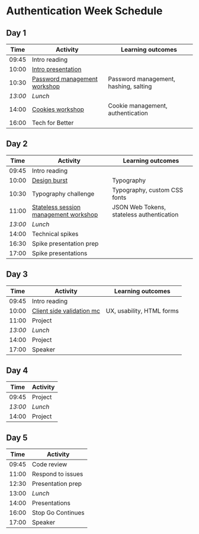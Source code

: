 # Authentication Week Schedule

## Day 1

| Time    | Activity                                    | Learning outcomes                     |
| ------- | ------------------------------------------- | ------------------------------------- |
| 09:45   | Intro reading                               |                                       |
| 10:00   | [Intro presentation][intro-slides]          |                                       |
| 10:30   | [Password management workshop][password-ws] | Password management, hashing, salting |
| _13:00_ | _Lunch_                                     |                                       |
| 14:00   | [Cookies workshop][cookies-ws]              | Cookie management, authentication     |
| 16:00   | Tech for Better                             |                                       |

[intro-slides]: https://drive.google.com/file/d/0BxXF_LZcFnS5ODM0dElWYmtmMWc/view
[password-ws]: https://github.com/foundersandcoders/ws-password-management
[cookies-ws]: https://github.com/foundersandcoders/ws-cookies

## Day 2

| Time    | Activity                                            | Learning outcomes                         |
| ------- | --------------------------------------------------- | ----------------------------------------- |
| 09:45   | Intro reading                                       |                                           |
| 10:00   | [Design burst][db-typography]                       | Typography                                |
| 10:30   | Typography challenge                                | Typography, custom CSS fonts              |
| 11:00   | [Stateless session management workshop][session-ws] | JSON Web Tokens, stateless authentication |
| _13:00_ | _Lunch_                                             |                                           |
| 14:00   | Technical spikes                                    |                                           |
| 16:30   | Spike presentation prep                             |                                           |
| 17:00   | Spike presentations                                 |                                           |

[db-typography]: https://docs.google.com/presentation/d/1f8ryxVIngpu4KMv8rr5domBiCGKfgC3r25TstZbnvcg/edit#slide=id.g26a95a14fb_0_0
[session-ws]: https://github.com/foundersandcoders/ws-jwt-stateless-session

## Day 3

| Time    | Activity                                   | Learning outcomes         |
| ------- | ------------------------------------------ | ------------------------- |
| 09:45   | Intro reading                              |                           |
| 10:00   | [Client side validation mc][validation-mc] | UX, usability, HTML forms |
| 11:00   | Project                                    |                           |
| _13:00_ | _Lunch_                                    |                           |
| 14:00   | Project                                    |                           |
| 17:00   | Speaker                                    |                           |

[validation-mc]: https://github.com/foundersandcoders/mc-client-side-validation

## Day 4

| Time    | Activity |
| ------- | -------- |
| 09:45   | Project  |
| _13:00_ | _Lunch_  |
| 14:00   | Project  |

## Day 5

| Time  | Activity          |
| ----- | ----------------- |
| 09:45 | Code review       |
| 11:00 | Respond to issues |
| 12:30 | Presentation prep |
| 13:00 | _Lunch_           |
| 14:00 | Presentations     |
| 16:00 | Stop Go Continues |
| 17:00 | Speaker           |
